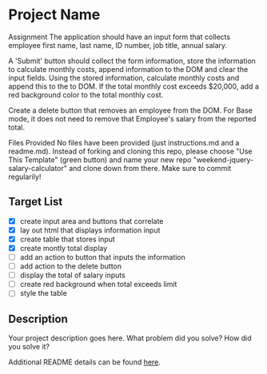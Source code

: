 # Project Name

Assignment
The application should have an input form that collects employee first name, last name, ID number, job title, annual salary.

A 'Submit' button should collect the form information, store the information to calculate monthly costs, append information to the DOM and clear the input fields. Using the stored information, calculate monthly costs and append this to the to DOM. If the total monthly cost exceeds $20,000, add a red background color to the total monthly cost.

Create a delete button that removes an employee from the DOM. For Base mode, it does not need to remove that Employee's salary from the reported total.

Files Provided
No files have been provided (just instructions.md and a readme.md). Instead of forking and cloning this repo, please choose "Use This Template" (green button) and name your new repo "weekend-jquery-salary-calculator" and clone down from there. Make sure to commit regularily!

## Target List

- [x] create input area and buttons that correlate
- [x] lay out html that displays information input
- [x] create table that stores input
- [x] create montly total display
- [ ] add an action to button that inputs the information 
- [ ] add action to the delete button
- [ ] display the total of salary inputs 
- [ ] create red background when total exceeds limit
- [ ] style the table

## Description

Your project description goes here. What problem did you solve? How did you solve it?


Additional README details can be found [here](https://github.com/PrimeAcademy/readme-template/blob/master/README.md).
